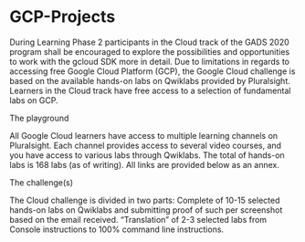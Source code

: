 # GCP-Projects
During Learning Phase 2 participants in the Cloud track of the GADS 2020 program shall be encouraged to explore the possibilities and opportunities to work with the gcloud SDK more in detail. Due to limitations in regards to accessing free Google Cloud Platform (GCP), the Google Cloud challenge is based on the available hands-on labs on Qwiklabs provided by Pluralsight. Learners in the Cloud track have free access to a selection of fundamental labs on GCP.

The playground

All Google Cloud learners have access to multiple learning channels on Pluralsight. Each channel provides access to several video courses, and you have access to various labs through Qwiklabs. The total of hands-on labs is 168 labs (as of writing). All links are provided below as an annex.

The challenge(s)

The Cloud challenge is divided in two parts:
Complete of 10-15 selected hands-on labs on Qwiklabs and submitting proof of such per screenshot based on the email received. “Translation” of 2-3 selected labs from Console instructions to 100% command line instructions.
